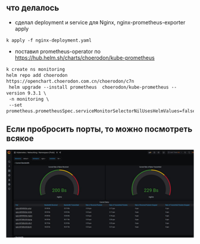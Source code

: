 ## что делалось

 - сделал deployment и service для Nginx, nginx-prometheus-exporter  apply
 ```
k apply -f nginx-deployment.yaml
```

 - поставил prometheus-operator по https://hub.helm.sh/charts/choerodon/kube-prometheus
 
```
k create ns monitoring
helm repo add choerodon https://openchart.choerodon.com.cn/choerodon/c7n
 helm upgrade --install prometheus  choerodon/kube-prometheus --version 9.3.1 \
 -n monitoring \
 --set prometheus.prometheusSpec.serviceMonitorSelectorNilUsesHelmValues=false
```

## Если пробросить порты, то можно посмотреть всякое

<img src="./photo_2020-09-14_15-42-14.jpg" />